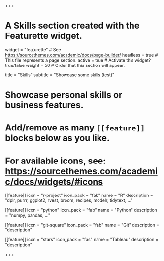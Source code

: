 +++
# A Skills section created with the Featurette widget.
widget = "featurette"  # See https://sourcethemes.com/academic/docs/page-builder/
headless = true  # This file represents a page section.
active = true  # Activate this widget? true/false
weight = 50  # Order that this section will appear.

title = "Skills"
subtitle = "Showcase some skills (test)"

# Showcase personal skills or business features.
# 
# Add/remove as many `[[feature]]` blocks below as you like.
# 
# For available icons, see: https://sourcethemes.com/academic/docs/widgets/#icons

[[feature]]
  icon = "r-project"
  icon_pack = "fab"
  name = "R"
  description = "dplr, purrr, ggplot2, rvest, broom, recipes, modelr, tidytext, ..."

[[feature]]
  icon = "python"
  icon_pack = "fab"
  name = "Python"
  description = "numpy, pandas, ..."
  
[[feature]]
  icon = "git-square"
  icon_pack = "fab"
  name = "Git"
  description = "description"  
  
[[feature]]
  icon = "stars"
  icon_pack = "fas"
  name = "Tableau"
  description = "description"

+++
